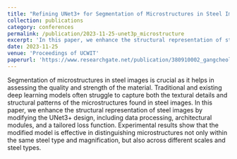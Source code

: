 ```yaml
---
title: "Refining UNet3+ for Segmentation of Microstructures in Steel Images"
collection: publications
category: conferences
permalink: /publication/2023-11-25-unet3p_microstructure
excerpt: 'In this paper, we enhance the structural representation of steel images by modifying the UNet3+ design, including data processing, architectural modules, and a tailored loss function. '
date: 2023-11-25
venue: 'Proceedings of UCWIT'
paperurl: 'https://www.researchgate.net/publication/380910002_gangcheol-yeongsang-ui_misejojig_bunhal-eul_wihan_UNet3_gaeseon_Refining_UNet3_for_Segmentation_of_Microstructures_in_Steel_Images'
---
```


Segmentation of microstructures in steel images is crucial as it helps in assessing the quality and strength of the material. Traditional and existing deep learning models often struggle to capture both the textural details and structural patterns of the microstructures found in steel images. In this paper, we enhance the structural representation of steel images by modifying the UNet3+ design, including data processing, architectural modules, and a tailored loss function. Experimental results show that the modified model is effective in distinguishing microstructures not only within the same steel type and magnification, but also across different scales and steel types.
